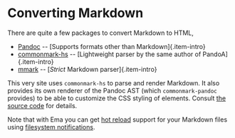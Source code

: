 # Converting Markdown

There are quite a few packages to convert Markdown to HTML,

- [Pandoc](https://hackage.haskell.org/package/pandoc) -- [Supports formats other than Markdown]{.item-intro}
- [commonmark-hs](https://github.com/jgm/commonmark-hs) -- [Lightweight parser by the same author of PandoA]{.item-intro}
- [mmark](https://github.com/mmarkdown/mmark) -- [*Strict* Markdown parser]{.item-intro}

This very site uses `commonmark-hs` to parse and render Markdown. It also provides its own renderer of the Pandoc AST (which `commonmark-pandoc` provides) to be able to customize the CSS styling of elements. Consult [the source code](https://github.com/srid/ema-docs/blob/master/src/Main.hs) for details.

Note that with Ema you can get [hot reload](concepts/hot-reload.md) support for your Markdown files using [filesystem notifications](guide/helpers/filesystem.md).